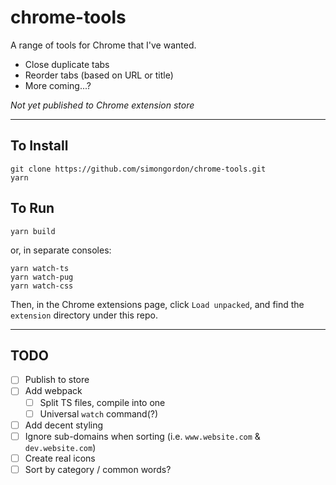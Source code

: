 # chrome-tools

A range of tools for Chrome that I've wanted.

- Close duplicate tabs
- Reorder tabs (based on URL or title)
- More coming...?

_Not yet published to Chrome extension store_

---

## To Install

```
git clone https://github.com/simongordon/chrome-tools.git
yarn
```

## To Run

```
yarn build
```

or, in separate consoles:

```
yarn watch-ts
yarn watch-pug
yarn watch-css
```

Then, in the Chrome extensions page, click `Load unpacked`, and find the `extension` directory under this repo.

---

## TODO

- [ ] Publish to store
- [ ] Add webpack
  - [ ] Split TS files, compile into one
  - [ ] Universal `watch` command(?)
- [ ] Add decent styling
- [ ] Ignore sub-domains when sorting (i.e. `www.website.com` & `dev.website.com`)
- [ ] Create real icons
- [ ] Sort by category / common words?
